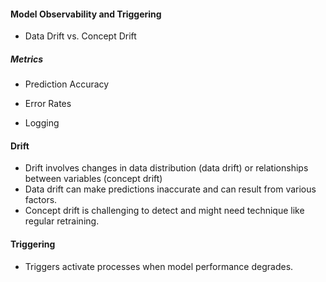 #### Model Observability and Triggering  

- Data Drift vs. Concept Drift 


##### Metrics 
- Prediction Accuracy 
- Error Rates 

- Logging 

#### Drift 

- Drift involves changes in data distribution (data drift) or relationships between variables (concept drift) 
- Data drift can make predictions inaccurate and can result from various factors. 
- Concept drift is challenging to detect and might need technique like regular retraining. 


#### Triggering 

- Triggers activate processes when model performance degrades. 
